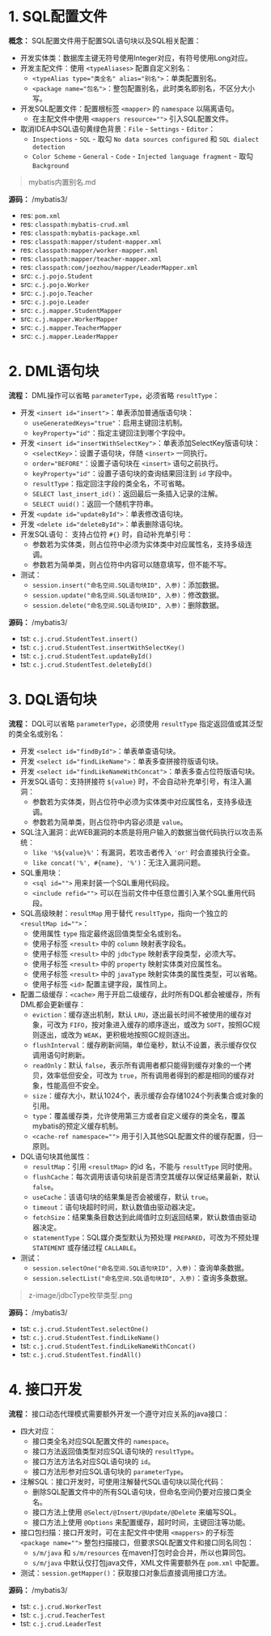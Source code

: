 # 1. SQL配置文件

**概念：** SQL配置文件用于配置SQL语句块以及SQL相关配置：
- 开发实体类：数据库主键无符号使用Integer对应，有符号使用Long对应。
- 开发主配文件：使用 `<typeAliases>` 配置自定义别名：
    - `<typeAlias type="类全名" alias="别名">`：单类配置别名。
    - `<package name="包名">`：整包配置别名，此时类名即别名，不区分大小写。
- 开发SQL配置文件：配置根标签 `<mapper>` 的 `namespace` 以隔离语句。 
    - 在主配文件中使用 `<mappers resource="">` 引入SQL配置文件。
- 取消IDEA中SQL语句黄绿色背景：`File` - `Settings` - `Editor`：
    - `Inspections` - `SQL` - 取勾 `No data sources configured` 和 `SQL dialect detection`
    - `Color Scheme` - `General` - `Code` - `Injected language fragment` - 取勾 `Background`

> mybatis内置别名.md

**源码：** /mybatis3/
- res: `pom.xml`
- res: `classpath:mybatis-crud.xml`
- res: `classpath:mybatis-package.xml`
- res: `classpath:mapper/student-mapper.xml`
- res: `classpath:mapper/worker-mapper.xml`
- res: `classpath:mapper/teacher-mapper.xml`
- res: `classpath:com/joezhou/mapper/LeaderMapper.xml`
- src: `c.j.pojo.Student`
- src: `c.j.pojo.Worker`
- src: `c.j.pojo.Teacher`
- src: `c.j.pojo.Leader`
- src: `c.j.mapper.StudentMapper`
- src: `c.j.mapper.WorkerMapper`
- src: `c.j.mapper.TeacherMapper`
- src: `c.j.mapper.LeaderMapper`

# 2. DML语句块

**流程：** DML操作可以省略 `parameterType`，必须省略 `resultType`：
- 开发 `<insert id="insert">`：单表添加普通版语句块：
    - `useGeneratedKeys="true"`：启用主键回注机制。
    - `keyProperty="id"`：指定主键回注到哪个字段中。
- 开发 `<insert id="insertWithSelectKey">`：单表添加SelectKey版语句块：
    - `<selectKey>`：设置子语句块，伴随 `<insert>` 一同执行。
    - `order="BEFORE"`：设置子语句块在 `<insert>` 语句之前执行。
    - `keyProperty="id"`：设置子语句块的查询结果回注到 `id` 字段中。
    - `resultType`：指定回注字段的类全名，不可省略。
    - `SELECT last_insert_id()`：返回最后一条插入记录的注解。
    - `SELECT uuid()`：返回一个随机字符串。
- 开发 `<update id="updateById">`：单表修改语句块。
- 开发 `<delete id="deleteById">`：单表删除语句块。
- 开发SQL语句： 支持占位符 `#{}` 时，自动补充单引号：
    - 参数若为实体类，则占位符中必须为实体类中对应属性名，支持多级连调。
    - 参数若为简单类，则占位符中内容可以随意填写，但不能不写。
- 测试：
    - `session.insert("命名空间.SQL语句块ID", 入参)`：添加数据。
    - `session.update("命名空间.SQL语句块ID", 入参)`：修改数据。
    - `session.delete("命名空间.SQL语句块ID", 入参)`：删除数据。

**源码：** /mybatis3/
- tst: `c.j.crud.StudentTest.insert()`
- tst: `c.j.crud.StudentTest.insertWithSelectKey()`
- tst: `c.j.crud.StudentTest.updateById()`
- tst: `c.j.crud.StudentTest.deleteById()`

# 3. DQL语句块

**流程：** DQL可以省略 `parameterType`，必须使用 `resultType` 指定返回值或其泛型的类全名或别名：
- 开发 `<select id="findById">`：单表单查语句块。
- 开发 `<select id="findLikeName">`：单表多查拼接符版语句块。
- 开发 `<select id="findLikeNameWithConcat">`：单表多查占位符版语句块。
- 开发SQL语句：支持拼接符 `${value}` 时，不会自动补充单引号，有注入漏洞：
    - 参数若为实体类，则占位符中必须为实体类中对应属性名，支持多级连调。
    - 参数若为简单类，则占位符中内容必须是 `value`。
- SQL注入漏洞：此WEB漏洞的本质是将用户输入的数据当做代码执行以攻击系统：
    - `like '%${value}%'`：有漏洞，若攻击者传入 `'or'` 时会直接执行全查。
    - `like concat('%', #{name}, '%')`：无注入漏洞问题。
- SQL重用块：
    - `<sql id="">` 用来封装一个SQL重用代码段。
    - `<include refid="">` 可以在当前文件中任意位置引入某个SQL重用代码段。
- SQL高级映射：`resultMap` 用于替代 `resultType`，指向一个独立的 `<resultMap id="">`：
    - 使用属性 `type` 指定最终返回值类型全名或别名。
    - 使用子标签 `<result>` 中的 `column` 映射表字段名。
    - 使用子标签 `<result>` 中的 `jdbcType` 映射表字段类型，必须大写。
    - 使用子标签 `<result>` 中的 `property` 映射实体类对应属性名。
    - 使用子标签 `<result>` 中的 `javaType` 映射实体类的属性类型，可以省略。
    - 使用子标签 `<id>` 配置主键字段，属性同上。
- 配置二级缓存：`<cache>` 用于开启二级缓存，此时所有DQL都会被缓存，所有DML都会更新缓存：
    - `eviction`：缓存逐出机制，默认 `LRU`，逐出最长时间不被使用的缓存对象，可改为 `FIFO`，按对象进入缓存的顺序逐出，或改为 `SOFT`，按照GC规则逐出，或改为 `WEAK`，更积极地按照GC规则逐出。
    - `flushInterval`：缓存刷新间隔，单位毫秒，默认不设置，表示缓存仅仅调用语句时刷新。
    - `readOnly`：默认 `false`，表示所有调用者都只能得到缓存对象的一个拷贝，效率低但安全，可改为 `true`，所有调用者得到的都是相同的缓存对象，性能高但不安全。
    - `size`：缓存大小，默认1024个，表示缓存会存储1024个列表集合或对象的引用。
    - `type`：覆盖缓存类，允许使用第三方或者自定义缓存的类全名，覆盖mybatis的预定义缓存机制。
    - `<cache-ref namespace="">` 用于引入其他SQL配置文件的缓存配置，归一原则。
- DQL语句块其他属性：
    - `resultMap`：引用 `<resultMap>` 的id 名，不能与 `resultType` 同时使用。 
    - `flushCache`：每次调用该语句块前是否清空其缓存以保证结果最新，默认 `false`。
    - `useCache`：该语句块的结果集是否会被缓存，默认 `true`。
    - `timeout`：语句块超时时间，默认数值由驱动器决定。
    - `fetchSize`：结果集条目数达到此阈值时立刻返回结果，默认数值由驱动器决定。
    - `statementType`：SQL媒介类型默认为预处理 `PREPARED`，可改为不预处理 `STATEMENT` 或存储过程 `CALLABLE`。
- 测试：
    - `session.selectOne("命名空间.SQL语句块ID", 入参)`：查询单条数据。
    - `session.selectList("命名空间.SQL语句块ID", 入参)`：查询多条数据。

> z-image/jdbcType枚举类型.png

**源码：** /mybatis3/
- tst: `c.j.crud.StudentTest.selectOne()`
- tst: `c.j.crud.StudentTest.findLikeName()`
- tst: `c.j.crud.StudentTest.findLikeNameWithConcat()`
- tst: `c.j.crud.StudentTest.findAll()`

# 4. 接口开发

**流程：** 接口动态代理模式需要额外开发一个遵守对应关系的java接口：
- 四大对应：
    - 接口类全名对应SQL配置文件的 `namespace`。
    - 接口方法返回值类型对应SQL语句块的 `resultType`。
    - 接口方法方法名对应SQL语句块的 `id`。
    - 接口方法形参对应SQL语句块的 `parameterType`。
- 注解SQL：接口开发时，可使用注解替代SQL语句块以简化代码：
    - 删除SQL配置文件中的所有SQL语句块，但命名空间仍要对应接口类全名。
    - 接口方法上使用 `@Select/@Insert/@Update/@Delete` 来编写SQL。
    - 接口方法上使用 `@Options` 来配置缓存，超时时间，主键回注等功能。
- 接口包扫描：接口开发时，可在主配文件中使用 `<mappers>` 的子标签 `<package name="">` 整包扫描接口，但要求SQL配置文件和接口同名同包：
    - `s/m/java` 和 `s/m/resources` 在maven打包时会合并，所以也算同包。
    - `s/m/java` 中默认仅打包java文件，XML文件需要额外在 `pom.xml` 中配置。
- 测试：`session.getMapper()`：获取接口对象后直接调用接口方法。

**源码：** /mybatis3/
- tst: `c.j.crud.WorkerTest`
- tst: `c.j.crud.TeacherTest`
- tst: `c.j.crud.LeaderTest`